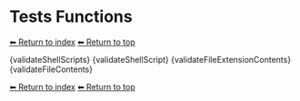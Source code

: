 # Tests Functions

[⬅ Return to index](index.md)
[⬅ Return to top](../index.md)

{validateShellScripts}
{validateShellScript}
{validateFileExtensionContents}
{validateFileContents}

[⬅ Return to index](index.md)
[⬅ Return to top](../index.md)
